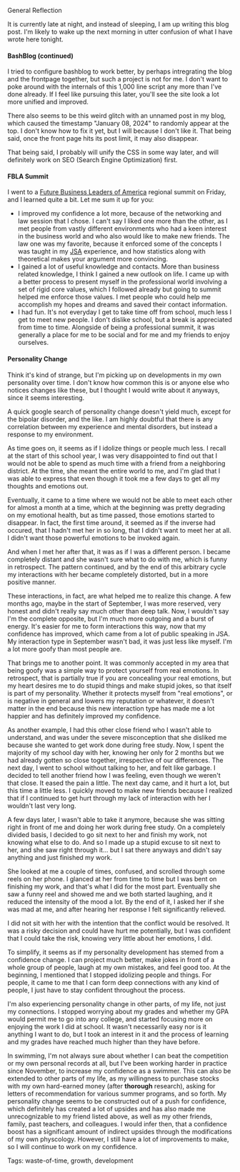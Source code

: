 General Reflection

It is currently late at night, and instead of sleeping, I am up writing this blog post. I'm likely to wake up the next morning in utter confusion of what I have wrote here tonight.

#### BashBlog (continued)
I tried to configure bashblog to work better, by perhaps intregrating the blog and the frontpage together, but such a project is not for me. I don't want to poke around with the internals of this 1,000 line script any more than I've done already. If I feel like pursuing this later, you'll see the site look a lot more unified and improved.

There also seems to be this weird glitch with an unnamed post in my blog, which caused the timestamp "January 08, 2024" to randomly appear at the top. I don't know how to fix it yet, but I will because I don't like it. That being said, once the front page hits its post limit, it may also disappear.

That being said, I probably will unify the CSS in some way later, and will definitely work on SEO (Search Engine Optimization) first. 

#### FBLA Summit 
I went to a [Future Business Leaders of America](https://fbla.org) regional summit on Friday, and I learned quite a bit. Let me sum it up for you: 
- I improved my confidence a lot more, because of the networking and law session that I chose. I can't say I liked one more than the other, as I met people from vastly different environments who had a keen interest in the business world and who also would like to make new friends. The law one was my favorite, because it enforced some of the concepts I was taught in my [JSA](https://jsa.org) experience, and how statistics along with theoretical makes your argument more convincing.
- I gained a lot of useful knowledge and contacts. More than business related knowledge, I think I gained a new outlook on life. I came up with a better process to present myself in the professional world involving a set of rigid core values, which I followed already but going to summit helped me enforce those values. I met people who could help me accomplish my hopes and dreams and saved their contact information.
- I had fun. It's not everyday I get to take time off from school, much less I get to meet new people. I don't dislike school, but a break is appreciated from time to time. Alongside of being a professional summit, it was generally a place for me to be social and for me and my friends to enjoy ourselves.

#### Personality Change
Think it's kind of strange, but I'm picking up on developments in my own personality over time. I don't know how common this is or anyone else who notices changes like these, but I thought I would write about it anyways, since it seems interesting.

A quick google search of personality change doesn't yield much, except for the bipolar disorder, and the like. I am highly doubtful that there is any correlation between my experience and mental disorders, but instead a response to my environment.

As time goes on, it seems as if I idolize things or people much less. I recall at the start of this school year, I was very disappointed to find out that I would not be able to spend as much time with a friend from a neighboring district. At the time, she meant the entire world to me, and I'm glad that I was able to express that even though it took me a few days to get all my thoughts and emotions out.

Eventually, it came to a time where we would not be able to meet each other for almost a month at a time, which at the beginning was pretty degrading on my emotional health, but as time passed, those emotions started to disappear. In fact, the first time around, it seemed as if the inverse had occured, that I hadn't met her in so long, that I didn't want to meet her at all. I didn't want those powerful emotions to be invoked again.

And when I met her after that, it was as if I was a different person. I became completely distant and she wasn't sure what to do with me, which is funny in retrospect. The pattern continued, and by the end of this arbitrary cycle my interactions with her became completely distorted, but in a more positive manner.

These interactions, in fact, are what helped me to realize this change. A few months ago, maybe in the start of September, I was more reserved, very honest and didn't really say much other than deep talk. Now, I wouldn't say I'm the complete opposite, but I'm much more outgoing and a burst of energy. It's easier for me to form interactions this way, now that my confidence has improved, which came from a lot of public speaking in JSA. My interaction type in September wasn't bad, it was just less like myself. I'm a lot more goofy than most people are.

That brings me to another point. It was commonly accepted in my area that being goofy was a simple way to protect yourself from real emotions. In retrospect, that is partially true if you are concealing your real emotions, but my heart desires me to do stupid things and make stupid jokes, so that itself is part of my personality. Whether it protects myself from "real emotions", or is negative in general and lowers my reputation or whatever, it doesn't matter in the end because this new interaction type has made me a lot happier and has definitely improved my confidence.

As another example, I had this other close friend who I wasn't able to understand, and was under the severe misconception that she disliked me because she wanted to get work done during free study. Now, I spent the majority of my school day with her, knowing her only for 2 months but we had already gotten so close together, irrespective of our differences. The next day, I went to school without talking to her, and felt like garbage. I decided to tell another friend how I was feeling, even though we weren't that close. It eased the pain a little. The next day came, and it hurt a lot, but this time a little less. I quickly moved to make new friends because I realized that if I continued to get hurt through my lack of interaction with her I wouldn't last very long.

A few days later, I wasn't able to take it anymore, because she was sitting right in front of me and doing her work during free study. On a completely divided basis, I decided to go sit next to her and finish my work, not knowing what else to do. And so I made up a stupid excuse to sit next to her, and she saw right through it... but I sat there anyways and didn't say anything and just finished my work.

She looked at me a couple of times, confused, and scrolled through some reels on her phone. I glanced at her from time to time but I was bent on finishing my work, and that's what I did for the most part. Eventually she saw a funny reel and showed me and we both started laughing, and it reduced the intensity of the mood a lot. By the end of it, I asked her if she was mad at me, and after hearing her response I felt significantly relieved.

I did not sit with her with the intention that the conflict would be resolved. It was a risky decision and could have hurt me potentially, but I was confident that I could take the risk, knowing very little about her emotions, I did.

To simplify, it seems as if my personality development has stemed from a confidence change. I can project much better, make jokes in front of a whole group of people, laugh at my own mistakes, and feel good too. At the beginning, I mentioned that I stopped idolizing people and things. For people, it came to me that I can form deep connections with any kind of people, I just have to stay confident throughout the process. 

I'm also experiencing personality change in other parts, of my life, not just my connections. I stopped worrying about my grades and whether my GPA would permit me to go into any college, and started focusing more on enjoying the work I did at school. It wasn't necessarily easy nor is it anything I want to do, but I took an interest in it and the process of learning and my grades have reached much higher than they have before. 

In swimming, I'm not always sure about whether I can beat the competition or my own personal records at all, but I've been working harder in practice since November, to increase my confidence as a swimmer. This can also be extended to other parts of my life, as my willingness to purchase stocks with my own hard-earned money (after **thorough** research), asking for letters of recommendation for various summer programs, and so forth. My personality change seems to be constructed out of a push for confidence, which definitely has created a lot of upsides and has also made me unrecognizable to my friend listed above, as well as my other friends, family, past teachers, and colleagues. I would infer then, that a confidence boost has a significant amount of indirect upsides through the modifications of my own physcology. However, I still have a lot of improvements to make, so I will continue to work on my confidence.

Tags: waste-of-time, growth, development
